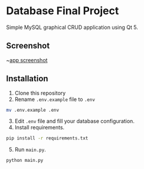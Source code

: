 # Database Final Project

Simple MySQL graphical CRUD application using Qt 5.

## Screenshot

~[app screenshot](https://raw.githubusercontent.com/radinshayanfar/mysql_crud/master/.github/sc.png)

## Installation
1. Clone this repository
2. Rename `.env.example` file to `.env`
```bash
mv .env.example .env
```
3. Edit `.env` file and fill your database configuration.
4. Install requirements.
```bash
pip install -r requirements.txt
```
5. Run `main.py`.
```bash
python main.py
```
